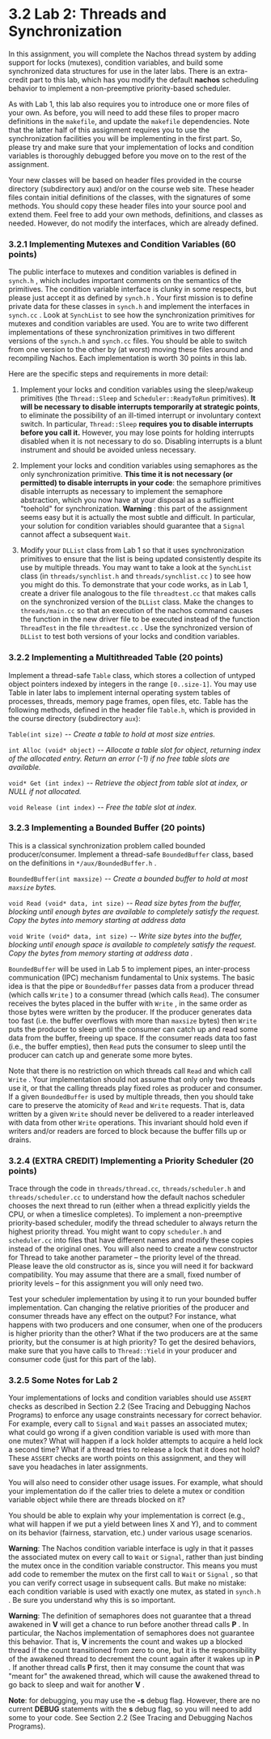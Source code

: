 # 3.2 Lab 2: Threads and Synchronization 

In this assignment, you will complete the Nachos thread system by adding support for locks (mutexes), condition variables, and build some synchronized data structures for use in the later labs. There is an extra-credit part to this lab, which has you modify the default **nachos** scheduling behavior to implement a non-preemptive priority-based scheduler. 

As with Lab 1, this lab also requires you to introduce one or more files of your own. As before, you will need to add these files to proper macro definitions in the `makefile`, and update the `makefile` dependencies. Note that the latter half of this assignment requires you to use the synchronization facilities you will be implementing in the first part. So, please try and make sure that your implementation of locks and condition variables is thoroughly debugged before you move on to the rest of the assignment. 

Your new classes will be based on header files provided in the course directory (subdirectory aux) and/or on the course web site. These header files contain initial definitions of the classes, with the signatures of some methods. You should copy these header files into your source pool and extend them. Feel free to add your own methods, definitions, and classes as needed. However, do not modify the interfaces, which are already defined. 

### 3.2.1 Implementing Mutexes and Condition Variables (60 points) 

The public interface to mutexes and condition variables is defined in `synch.h` , which includes important comments on the semantics of the primitives. The condition variable interface is clunky in some respects, but please just accept it as defined by `synch.h` . Your first mission is to define private data for these classes in `synch.h` and implement the interfaces in `synch.cc` . Look at `SynchList` to see how the synchronization primitives for mutexes and condition variables are used. You are to write two different implementations of these synchronization primitives in two different versions of the `synch.h` and `synch.cc` files. You should be able to switch from one version to the other by (at worst) moving these files around and recompiling Nachos. Each implementation is worth 30 points in this lab. 

Here are the specific steps and requirements in more detail: 

1. Implement your locks and condition variables using the sleep/wakeup primitives (the `Thread::Sleep` and `Scheduler::ReadyToRun` primitives). **It will be necessary to disable interrupts temporarily at strategic points**, to eliminate the possibility of an ill-timed interrupt or involuntary context switch. In particular, `Thread::Sleep` **requires you to disable interrupts before you call it.** However, you may lose points for holding interrupts disabled when it is not necessary to do so. Disabling interrupts is a blunt instrument and should be avoided unless necessary. 

2. Implement your locks and condition variables using semaphores as the only synchronization primitive. **This time it is not necessary (or permitted) to disable interrupts in your code**: the semaphore primitives disable interrupts as necessary to implement the semaphore abstraction, which you now have at your disposal as a sufficient "toehold" for synchronization. **Warning** : this part of the assignment seems easy but it is actually the most subtle and difficult. In particular, your solution for condition variables should guarantee that a `Signal` cannot affect a subsequent `Wait`. 

3. Modify your `DLList` class from Lab 1 so that it uses synchronization primitives to ensure that the list is being updated consistently despite its use by multiple threads. You may want to take a look at the `SynchList` class (in `threads/synchlist.h` and `threads/synchlist.cc` ) to see how you might do this. To demonstrate that your code works, as in Lab 1, create a driver file analogous to the file `threadtest.cc` that makes calls on the synchronized version of the `DLList` class. Make the changes to `threads/main.cc` so that an execution of the nachos command causes the function in the new driver file to be executed instead of the function `ThreadTest` in the file `threadtest.cc` . Use the synchronized version of `DLList` to test both versions of your locks and condition variables.

### 3.2.2 Implementing a Multithreaded Table (20 points) 

   Implement a thread-safe `Table` class, which stores a collection of untyped object pointers indexed by integers in the range `[0..size-1]`. You may use Table in later labs to implement internal operating system tables of processes, threads, memory page frames, open files, etc. Table has the following methods, defined in the header file `Table.h`, which is provided in the course directory (subdirectory `aux`): 

`Table(int size)` *-- Create a table to hold at most size entries.* 

`int Alloc (void* object)` *-- Allocate a table slot for object, returning index of the allocated entry. Return an error (-1) if no free table slots are available.*

`void* Get (int index)` *-- Retrieve the object from table slot at index, or NULL if not allocated.* 

`void Release (int index)` *-- Free the table slot at index.* 

### 3.2.3 Implementing a Bounded Buffer (20 points) 

This is a classical synchronization problem called bounded producer/consumer. Implement a thread-safe `BoundedBuffer` class, based on the definitions in `*/aux/BoundedBuffer.h` . 

`BoundedBuffer(int maxsize)` *-- Create a bounded buffer to hold at most `maxsize` bytes.* 

`void Read (void* data, int size)` -- *Read size bytes from the buffer, blocking until enough bytes are available to completely satisfy the request. Copy the bytes into memory starting at address data* 

`void Write (void* data, int size)` *-- Write size bytes into the buffer, blocking until enough space is available to completely satisfy the request. Copy the bytes from memory starting at address data .* 

`BoundedBuffer` will be used in Lab 5 to implement pipes, an inter-process communication (IPC) mechanism fundamental to Unix systems. The basic idea is that the pipe or `BoundedBuffer` passes data from a producer thread (which calls `Write` ) to a consumer thread (which calls `Read`). The consumer receives the bytes placed in the buffer with `Write` , in the same order as those bytes were written by the producer. If the producer generates data too fast (i.e. the buffer overflows with more than `maxsize` bytes) then `Write` puts the producer to sleep until the consumer can catch up and read some data from the buffer, freeing up space. If the consumer reads data too fast (i.e., the buffer empties), then `Read` puts the consumer to sleep until the producer can catch up and generate some more bytes. 

Note that there is no restriction on which threads call `Read` and which call `Write` . Your implementation should not assume that only only two threads use it, or that the calling threads play fixed roles as producer and consumer. If a given `BoundedBuffer` is used by multiple threads, then you should take care to preserve the atomicity of `Read` and `Write` requests. That is, data written by a given `Write` should never be delivered to a reader interleaved with data from other `Write` operations. This invariant should hold even if writers and/or readers are forced to block because the buffer fills up or drains. 

### 3.2.4 (EXTRA CREDIT) Implementing a Priority Scheduler (20 points) 

Trace through the code in `threads/thread.cc`, `threads/scheduler.h` and `threads/scheduler.cc` to understand how the default nachos scheduler chooses the next thread to run (either when a thread explicitly yields the CPU, or when a timeslice completes). To implement a non-preemptive priority-based scheduler, modify the thread scheduler to always return the highest priority thread. You might want to copy `scheduler.h` and `scheduler.cc` into files that have different names and modify these copies instead of the original ones. You will also need to create a new constructor for Thread to take another parameter – the priority level of the thread. Please leave the old constructor as is, since you will need it for backward compatibility. You may assume that there are a small, fixed number of priority levels – for this assignment you will only need two. 

Test your scheduler implementation by using it to run your bounded buffer implementation. Can changing the relative priorities of the producer and consumer threads have any effect on the output? For instance, what happens with two producers and one consumer, when one of the producers is higher priority than the other? What if the two producers are at the same priority, but the consumer is at high priority? To get the desired behaviors, make sure that you have calls to `Thread::Yield` in your producer and consumer code (just for this part of the lab). 

### 3.2.5 Some Notes for Lab 2 

Your implementations of locks and condition variables should use `ASSERT` checks as described in Section 2.2 (See Tracing and Debugging Nachos Programs) to enforce any usage constraints necessary for correct behavior. For example, every call to `Signal` and `Wait` passes an associated mutex; what could go wrong if a given condition variable is used with more than one mutex? What will happen if a lock holder attempts to acquire a held lock a second time? What if a thread tries to release a lock that it does not hold? These `ASSERT` checks are worth points on this assignment, and they will save you headaches in later assignments. 

You will also need to consider other usage issues. For example, what should your implementation do if the caller tries to delete a mutex or condition variable object while there are threads blocked on it? 

You should be able to explain why your implementation is correct (e.g., what will happen if we put a yield between lines X and Y), and to comment on its behavior (fairness, starvation, etc.) under various usage scenarios. 

**Warning**: The Nachos condition variable interface is ugly in that it passes the associated mutex on every call to `Wait` or `Signal`, rather than just binding the mutex once in the condition variable constructor. This means you must add code to remember the mutex on the first call to `Wait` or `Signal` , so that you can verify correct usage in subsequent calls. But make no mistake: each condition variable is used with exactly one mutex, as stated in `synch.h` . Be sure you understand why this is so important. 

**Warning**: The definition of semaphores does not guarantee that a thread awakened in **V** will get a chance to run before another thread calls **P** . In particular, the Nachos implementation of semaphores does not guarantee this behavior. That is, **V** increments the count and wakes up a blocked thread if the count transitioned from zero to one, but it is the responsibility of the awakened thread to decrement the count again after it wakes up in **P** . If another thread calls **P** first, then it may consume the count that was "meant for" the awakened thread, which will cause the awakened thread to go back to sleep and wait for another **V** . 

**Note**: for debugging, you may use the **-s** debug flag. However, there are no current **DEBUG** statements with the **s** debug flag, so you will need to add some to your code. See Section 2.2 (See Tracing and Debugging Nachos Programs). 